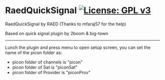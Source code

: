 RaedQuickSignal [![License: GPL v3](https://img.shields.io/badge/License-GPLv3-blue.svg)](https://www.gnu.org/licenses/gpl-3.0)
===============
RaedQuickSignal by RAED (Thanks to mfaraj57 for the help)

Based on quick signal plugin by 2boom & big-town

---------------

Lunch the plugin and press menu to open setup screen, you can set the name of the picon folder as:

- picon folder of channels is "picon"
- picon folder of Sat is "piconSat"
- picon folder of Provider is "piconProv"
